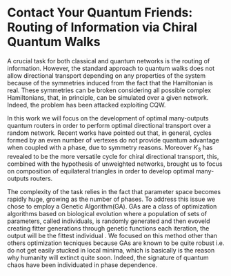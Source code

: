 # Contact Your Quantum Friends: Routing of Information via Chiral Quantum Walks

A crucial task for both classical and quantum networks is the routing of information.
However, the standard approach to quantum walks does not allow directional transport depending on any properties of the system because of the symmetries induced from the fact that the Hamiltonian is real.
These symmetries can be broken considering all possible complex Hamiltonians, that, in principle, can be simulated over a given network.
Indeed, the problem has been attacked exploiting CQW. 


In this work we will focus on the development of optimal many-outputs quantum routers in order to perform optimal directional transport over a random network. 
Recent works have pointed out that, in general, cycles formed by an even number of vertexes do not provide quantum advantage when coupled with a phase, due to symmetry reasons. 
Moreover $K_3$ has revealed to be the more versatile cycle for chiral directional transport, this, combined with the hypothesis of unweighted networks, brought us to focus on composition of equilateral triangles in order to develop optimal many-outputs routers.


The complexity of the task relies in the  fact that parameter space becomes rapidly huge, growing as the number of phases. To address this issue we chose to employ a Genetic Algorithm(GA).
GAs are a class of optimization algorithms based on biological evolution where a population of sets of parameters, called individuals, is randomly generated and then evoveld creating fitter generations through genetic functions each iteration, the output will be the fittest individual .
We focused on this method other than others optimization tecniques because GAs are known to be quite robust i.e. do not get easily stucked in local minima, which is basically is the reason why humanity will extinct quite soon. Indeed, the signature of quantum chaos have been individuated in phase dependence.
